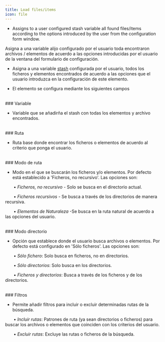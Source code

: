 ```yaml
---
title: Load files/items
icon: file
---
```


* Assigns to a user configured stash variable all found files/items according to the options introduced by the 
user from the configuration form window. 


Asigna a una variable alijo configurado por el usuario toda encontraron archivos / elementos de acuerdo a las opciones introducidas por el
usuario de la ventana del formulario de configuración.

* Asigna a una variable [stash](es/Conceptos/stash) configurada por el usuario, todos los ficheros y elementos encontrados de acuerdo a las opciones que el usuario introduzca en la configuración de este elemento.

* El elemento se configura mediante los siguientes campos


<br />
### Variable

* Variable que se añadirña el stash con todas los elementos y archivo encontrados.

<br />
### Ruta

* Ruta base donde encontrar los ficheros o elementos de acuerdo al criterio que ponga el usuario.

<br />
### Modo de ruta

* Modo en el que se buscarán los ficheros y/o elementos. Por defecto está establecido a 'Ficheros, no recursivo'. Las opciones son: <br />
      
&nbsp; &nbsp;&nbsp; &nbsp; • *Ficheros, no recursivo* - Solo se busca en el directorio actual. <br />

&nbsp; &nbsp;&nbsp; &nbsp; • *Ficheros recursivos* - Se busca a través de los directorios de manera recursiva.  <br />

&nbsp; &nbsp;&nbsp; &nbsp; • *Elementos de Naturaleza* -Se busca en la ruta natural de acuerdo a las opciones del usuario.


<br />
### Modo directorio

* Opción que establece donde el usuario busca archivos o elementos. Por defecto está configurado en 'Sólo ficheros'. Las opciones son: <br />

&nbsp; &nbsp;&nbsp; &nbsp; • *Sólo fichero*: Solo busca en ficheros, no en directorios. <br />

&nbsp; &nbsp;&nbsp; &nbsp; • *Sólo directorios*: Solo busca en los directorios. <br />

&nbsp; &nbsp;&nbsp; &nbsp; • *Ficheros y directorios*: Busca a través de los ficheros y de los directorios. <br />




<br />
### Filtros

* Permite añadir filtros para incluir o excluir determinadas rutas de la búsqueda.  <br />
      
&nbsp; &nbsp;&nbsp; &nbsp; • *Incluir rutas*: Patrones de ruta (ya sean directorios o ficheros) para buscar los archivos o elementos que coinciden con los criterios del usuario. <br />
     
&nbsp; &nbsp;&nbsp; &nbsp; • *Excluir rutas*: Excluye las rutas o ficheros de la búsqueda.

